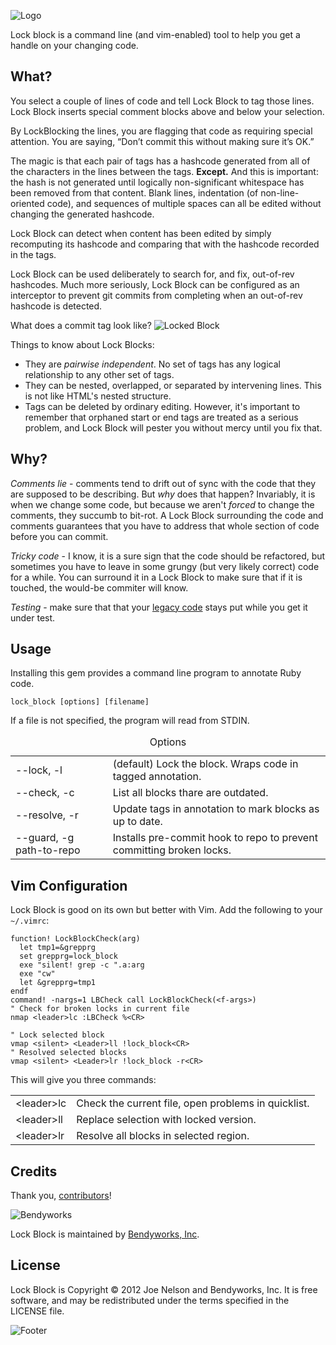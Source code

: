 ![Logo](lock_block/raw/master/doc/header.png "Logo")

Lock block is a command line (and vim-enabled) tool to help you get
a handle on your changing code.

## What?

You select a couple of lines of code and tell Lock Block to tag those
lines. Lock Block inserts special comment blocks above and below your selection.

By LockBlocking the lines, you are flagging that code as requiring special attention.
You are saying, “Don’t commit this without making sure it’s OK.”

The magic is that each pair of tags has a hashcode generated from all of the characters
in the lines between the tags. <strong>Except.</strong> And this is important: the hash
is not generated until logically non-significant whitespace has been removed
from that content. Blank lines, indentation (of non-line-oriented code), and sequences of
multiple spaces can all be edited without changing the generated hashcode.

Lock Block can detect when content has been edited by simply recomputing its hashcode and
comparing that with the hashcode recorded in the tags.

Lock Block can be used deliberately to search for, and fix, out-of-rev hashcodes. Much more
seriously, Lock Block can be configured as an interceptor to prevent git commits from
completing when an out-of-rev hashcode is detected.

What does a commit tag look like?
![Locked Block](lock_block/raw/master/doc/locked_block.png "Locked Block")

Things to know about Lock Blocks:
<ul>
<li>They are <em>pairwise independent</em>. No set of tags has any logical
  relationship to any other set of tags.</li>
<li> They can be nested, overlapped, or separated by intervening lines.
  This is not like HTML's nested structure.</li>
<li>Tags can be deleted by ordinary editing. However, it's important to remember that
  orphaned start or end tags are treated as a serious problem, and Lock Block will
  pester you without mercy until you fix that.</li>
</ul>


## Why?

*Comments lie* - comments tend to drift out of sync with the code
that they are supposed to be describing. But *why* does that happen?
Invariably, it is when we change some code, but because we aren't
*forced* to change the comments, they succumb to bit-rot. A Lock
Block surrounding the code and comments guarantees that you have
to address that whole section of code before you can commit.

*Tricky code* - I know, it is a sure sign that the code should be
refactored, but sometimes you have to leave in some grungy (but
very likely correct) code for a while. You can surround it in a
Lock Block to make sure that if it is touched, the would-be commiter
will know.

*Testing* - make sure that that your [legacy
code](http://www.amazon.com/Working-Effectively-Legacy-Michael-Feathers/dp/0131177052/)
stays put while you get it under test.

## Usage

Installing this gem provides a command line program to annotate Ruby
code.

`lock_block [options] [filename]`

If a file is not specified, the program will read from STDIN.

<table>
  <caption>Options</caption>
<tbody>
  <tr>
    <td>--lock, -l</td>
    <td>(default) Lock the block. Wraps code in tagged annotation.</td>
  </tr>
  <tr>
    <td>--check, -c</td>
    <td>List all blocks thare are outdated.</td>
  </tr>
  <tr>
    <td>--resolve, -r</td>
    <td>Update tags in annotation to mark blocks as up to date.</td>
  </tr>
  <tr>
    <td>--guard, -g path-to-repo</td>
    <td>Installs pre-commit hook to repo to prevent committing broken locks.</td>
  </tr>
</tbody>
</table>

## Vim Configuration

Lock Block is good on its own but better with Vim. Add the
following to your `~/.vimrc`:

    function! LockBlockCheck(arg)
      let tmp1=&grepprg
      set grepprg=lock_block
      exe "silent! grep -c ".a:arg
      exe "cw"
      let &grepprg=tmp1
    endf
    command! -nargs=1 LBCheck call LockBlockCheck(<f-args>)
    " Check for broken locks in current file
    nmap <leader>lc :LBCheck %<CR>

    " Lock selected block
    vmap <silent> <Leader>ll !lock_block<CR>
    " Resolved selected blocks
    vmap <silent> <Leader>lr !lock_block -r<CR>

This will give you three commands:

<table>
<tbody>
  <tr>
    <td>&lt;leader&gt;lc</td>
    <td>Check the current file, open problems in quicklist.</td>
  </tr>
  <tr>
    <td>&lt;leader&gt;ll</td>
    <td>Replace selection with locked version.</td>
  </tr>
  <tr>
    <td>&lt;leader&gt;lr</td>
    <td>Resolve all blocks in selected region.</td>
  </tr>
</tbody>
</table>

## Credits

Thank you, [contributors](lock_block/graphs/contributors)!

![Bendyworks](http://bendyworks.com/assets/bendyworks_logo.png)

Lock Block is maintained by [Bendyworks, Inc](http://bendyworks.com).

## License

Lock Block is Copyright © 2012 Joe Nelson and Bendyworks, Inc. It
is free software, and may be redistributed under the terms specified
in the LICENSE file.

![Footer](lock_block/raw/master/doc/bendyworks_github_footer.png "Footer")
